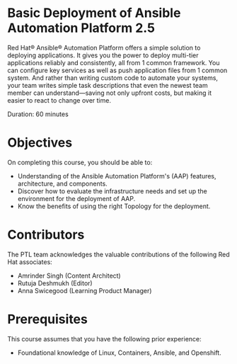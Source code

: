 # Basic Deployment of Ansible Automation Platform 2.5

Red Hat® Ansible® Automation Platform offers a simple solution to deploying applications. It gives you the power to deploy multi-tier applications reliably and consistently, all from 1 common framework. You can configure key services as well as push application files from 1 common system. And rather than writing custom code to automate your systems, your team writes simple task descriptions that even the newest team member can understand—saving not only upfront costs, but making it easier to react to change over time.

Duration: 60 minutes

# Objectives

On completing this course, you should be able to:

- Understanding of the Ansible Automation Platform's (AAP) features, architecture, and components.
- Discover how to evaluate the infrastructure needs and set up the environment for the deployment of AAP.
- Know the benefits of using the right Topology for the deployment. 

# Contributors

The PTL team acknowledges the valuable contributions of the following Red Hat associates:

 - Amrinder Singh (Content Architect)
 - Rutuja Deshmukh (Editor)
 - Anna Swicegood (Learning Product Manager)

# Prerequisites

This course assumes that you have the following prior experience:

- Foundational knowledge of Linux, Containers, Ansible, and Openshift. 
